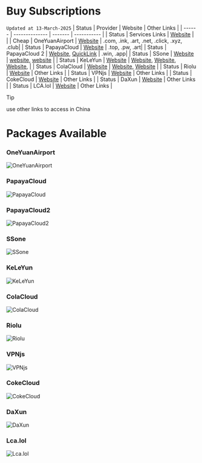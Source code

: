 # Buy Subscriptions
`Updated at 13-March-2025`
| Status | Provider       | Website | Other Links |
| ------ | -------------- | ------- | ----------- |
| Status | Services Links | [Website](https://9.234456.xyz/abc.html?t=1740946027727) |  |
| Cheap | OneYuanAirport | [Website](https://一元机场.com/) | .com, .ink, .art, .net, .click, .xyz, .club|
| Status | PapayaCloud    | [Website](https://muguacloud.top/) | .top, .pw, .art|
| Status | PapayaCloud 2  | [Website](https://muguacloud.win/), [QuickLink](https://4399.bid/) | .win, .app|
| Status | SSone          | [Website](https://ssonegames.xn--xhq8sm16c5ls.com/dashboard) | [website](https://hello-ssone.com/), [website](https://hello36d.com/) |
| Status | KeLeYun        | [Website](https://q0av6w.klwiuehge.top/#/plan) | [Website](https://可乐云.com/), [Website](https://q0av6w.klwiuehge.top/), [Website](https://kly2026.com/),  |
| Status | ColaCloud      | [Website](https://colacloud.online/) | [Website](https://colacloud.info/index.html), [Website](https://colacloudnet.com/) |
| Status | Riolu          | [Website](https://1o.riolu.sbs/) | Other Links |
| Status | VPNjs          | [Website](https://user.jsqcn.net/) | Other Links |
| Status | CokeCloud      | [Website](https://cokecloud.net/) | Other Links |
| Status | DaXun          | [Website](https://daxun.fun/) | Other Links |
| Status | LCA.lol        | [Website](https://lca.lol/) | Other Links |
> [!TIP]
> use other links to access in China <br/>

# Packages Available

### OneYuanAirport
![OneYuanAirport](https://github.com/ammasood12/nodes/blob/main/Packages/oneYuanAirport.png)
### PapayaCloud
![PapayaCloud](https://github.com/ammasood12/nodes/blob/main/Packages/PapayaCloud.png)
### PapayaCloud2
![PapayaCloud2](https://github.com/ammasood12/nodes/blob/main/Packages/PapayaCloud2.png)
### SSone
![SSone](https://github.com/ammasood12/nodes/blob/main/Packages/ssone.png)
### KeLeYun
![KeLeYun](https://github.com/ammasood12/nodes/blob/main/Packages/KeLeYun.png)
### ColaCloud
![ColaCloud](https://github.com/ammasood12/nodes/blob/main/Packages/ColaCloud.png)
### Riolu
![Riolu](https://github.com/ammasood12/nodes/blob/main/Packages/riolu.png)
### VPNjs
![VPNjs](https://github.com/ammasood12/nodes/blob/main/Packages/vpnjs.png)
### CokeCloud
![CokeCloud](https://github.com/ammasood12/nodes/blob/main/Packages/cokecloud.png)
### DaXun
![DaXun](https://github.com/ammasood12/nodes/blob/main/Packages/daxun.png)
### Lca.lol
![Lca.lol](https://github.com/ammasood12/nodes/blob/main/Packages/lca.png)
